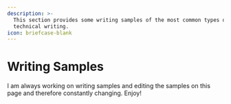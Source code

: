 ```yaml
---
description: >-
  This section provides some writing samples of the most common types of
  technical writing.
icon: briefcase-blank
---
```


# Writing Samples

I am always working on writing samples and editing the samples on this page and therefore constantly changing. Enjoy!
